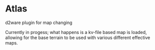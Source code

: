 Atlas
=====

d2ware plugin for map changing

Currently in progess; what happens is a kv-file based map is loaded, allowing for the base
terrain to be used with various different effective maps.

